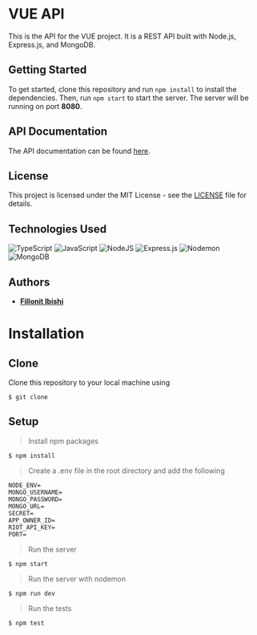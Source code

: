 # VUE API
This is the API for the VUE project. It is a REST API built with Node.js, Express.js, and MongoDB.

## Getting Started
To get started, clone this repository and run `npm install` to install the dependencies. Then, run `npm start` to start the server. The server will be running on port **8080**.

## API Documentation
The API documentation can be found [here](https://documenter.getpostman.com/view/18001727/2s9XxwxZyi).

## License
This project is licensed under the MIT License - see the [LICENSE](LICENSE) file for details.

## Technologies Used

![TypeScript](https://img.shields.io/badge/typescript-%23007ACC.svg?style=for-the-badge&logo=typescript&logoColor=white) ![JavaScript](https://img.shields.io/badge/javascript-%23323330.svg?style=for-the-badge&logo=javascript&logoColor=%23F7DF1E) ![NodeJS](https://img.shields.io/badge/node.js-6DA55F?style=for-the-badge&logo=node.js&logoColor=white) ![Express.js](https://img.shields.io/badge/express.js-%23404d59.svg?style=for-the-badge&logo=express&logoColor=%2361DAFB) ![Nodemon](https://img.shields.io/badge/NODEMON-%23323330.svg?style=for-the-badge&logo=nodemon&logoColor=%BBDEAD) ![MongoDB](https://img.shields.io/badge/MongoDB-%234ea94b.svg?style=for-the-badge&logo=mongodb&logoColor=white) 

## Authors
- [**Fillonit Ibishi**](https://github.com/Fillonit)

# Installation
## Clone
Clone this repository to your local machine using 
```shell
$ git clone
```
## Setup
> Install npm packages
```shell
$ npm install
```
> Create a .env file in the root directory and add the following
```shell
NODE_ENV=
MONGO_USERNAME=
MONGO_PASSWORD=
MONGO_URL=
SECRET=
APP_OWNER_ID=
RIOT_API_KEY=
PORT=
```

> Run the server
```shell
$ npm start
```
> Run the server with nodemon
```shell
$ npm run dev
```
> Run the tests
```shell
$ npm test
```
